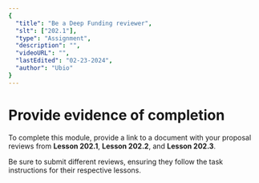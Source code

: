 ```yaml
---
{
  "title": "Be a Deep Funding reviewer",
  "slt": ["202.1"],
  "type": "Assignment",
  "description": "",
  "videoURL": "",
  "lastEdited": "02-23-2024",
  "author": "Ubio"
}
---
```


# Provide evidence of completion

To complete this module, provide a link to a document with your proposal reviews from **Lesson 202.1**, **Lesson 202.2**, and **Lesson 202.3**.

Be sure to submit different reviews, ensuring they follow the task instructions for their respective lessons.
